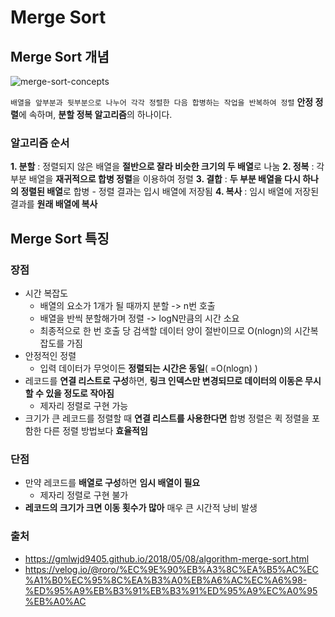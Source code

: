 # Merge Sort

## Merge Sort 개념 

![merge-sort-concepts](https://user-images.githubusercontent.com/63101648/132125565-724f9898-9562-435f-95a1-8902b80ca6ce.png)

`배열을 앞부분과 뒷부분으로 나누어 각각 정렬한 다음 합병하는 작업을 반복하여 정렬`
**안정 정렬**에 속하며, **분할 정복 알고리즘**의 하나이다.

### **알고리즘 순서**
**1. 분할** : 정렬되지 않은 배열을 **절반으로 잘라 비슷한 크기의 두 배열**로 나눔
**2. 정복** : 각 부분 배열을 **재귀적으로 합병 정렬**을 이용하여 정렬 
**3. 결합** : **두 부분 배열을 다시 하나의 정렬된 배열**로 합병
    - 정렬 결과는 입시 배열에 저장됨 
**4. 복사** : 임시 배열에 저장된 결과를 **원래 배열에 복사** 


## **Merge Sort 특징**
### **장점**
- 시간 복잡도
    - 배열의 요소가 1개가 될 때까지 분할 -> n번 호출
    - 배열을 반씩 분할해가며 정렬 -> logN만큼의 시간 소요
    - 최종적으로 한 번 호출 당 검색할 데이터 양이 절반이므로 O(nlogn)의 시간복잡도를 가짐 
- 안정적인 정렬 
    - 입력 데이터가 무엇이든 **정렬되는 시간은 동일**( =O(nlogn) )
- 레코드를 **연결 리스트로 구성**하면, **링크 인덱스만 변경되므로 데이터의 이동은 무시할 수 있을 정도로 작아짐**
    - 제자리 정렬로 구현 가능
- 크기가 큰 레코드를 정렬할 때 **연결 리스트를 사용한다면** 합병 정렬은 퀵 정렬을 포함한 다른 정렬 방법보다 **효율적임**

### **단점**
- 만약 레코드를 **배열로 구성**하면 **임시 배열이 필요**
    - 제자리 정렬로 구현 불가
- **레코드의 크기가 크면 이동 횟수가 많아** 매우 큰 시간적 낭비 발생

### 출처
- https://gmlwjd9405.github.io/2018/05/08/algorithm-merge-sort.html
- https://velog.io/@roro/%EC%9E%90%EB%A3%8C%EA%B5%AC%EC%A1%B0%EC%95%8C%EA%B3%A0%EB%A6%AC%EC%A6%98-%ED%95%A9%EB%B3%91%EB%B3%91%ED%95%A9%EC%A0%95%EB%A0%AC